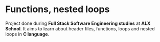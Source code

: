 # Functions, nested loops
		

		
Project done during **Full Stack Software Engineering studies** at **ALX School**. It aims to learn about header files, functions, loops and nested loops in **C language**.
